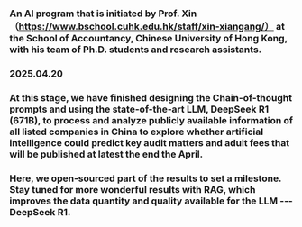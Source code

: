 ### An AI program that is initiated by Prof. Xin （https://www.bschool.cuhk.edu.hk/staff/xin-xiangang/） at the School of Accountancy, Chinese University of Hong Kong, with his team of Ph.D. students and research assistants.
### 2025.04.20
### At this stage, we have finished designing the Chain-of-thought prompts and using the state-of-the-art LLM, DeepSeek R1 (671B), to process and analyze publicly available information of all listed companies in China to explore whether artificial intelligence could predict key audit matters and aduit fees that will be published at latest the end the April.
### Here, we open-sourced part of the results to set a milestone. Stay tuned for more wonderful results with RAG, which improves the data quantity and quality available for the LLM --- DeepSeek R1.
